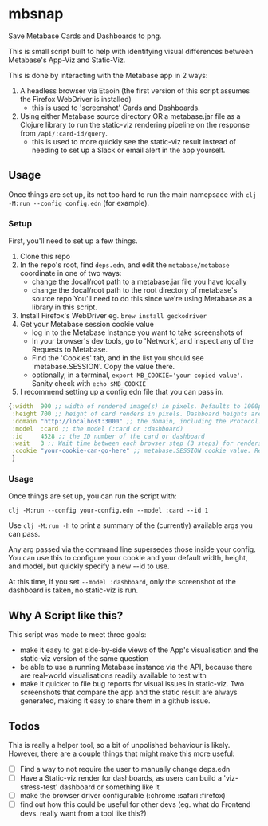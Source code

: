 # mbsnap
Save Metabase Cards and Dashboards to png.

This is small script built to help with identifying visual differences between Metabase's App-Viz and Static-Viz.

This is done by interacting with the Metabase app in 2 ways:

1. A headless browser via Etaoin (the first version of this script assumes the Firefox WebDriver is installed)
   - this is used to 'screenshot' Cards and Dashboards.
2. Using either Metabase source directory OR a metabase.jar file as a Clojure library to run the static-viz rendering pipeline on the response from `/api/:card-id/query`.
   - this is used to more quickly see the static-viz result instead of needing to set up a Slack or email alert in the app yourself.

## Usage
Once things are set up, its not too hard to run the main namepsace with `clj -M:run --config config.edn` (for example).

### Setup
First, you'll need to set up a few things.

1. Clone this repo
2. In the repo's root, find `deps.edn`, and edit the `metabase/metabase` coordinate in one of two ways:
   - change the :local/root path to a metabase.jar file you have locally
   - change the :local/root path to the root directory of metabase's source repo
   You'll need to do this since we're using Metabase as a library in this script.
3. Install Firefox's WebDriver eg. `brew install geckodriver`
4. Get your Metabase session cookie value
   - log in to the Metabase Instance you want to take screenshots of
   - In your browser's dev tools, go to 'Network', and inspect any of the Requests to Metabase.
   - Find the 'Cookies' tab, and in the list you should see 'metabase.SESSION'. Copy the value there.
   - optionally, in a terminal, `export MB_COOKIE='your copied value'`. Sanity check with `echo $MB_COOKIE`
5. I recommend setting up a config.edn file that you can pass in.

```clojure
{:width  900 ;; width of rendered image(s) in pixels. Defaults to 1000px if not specified
 :height 700 ;; height of card renders in pixels. Dashboard heights are calculated, so this is ignored. Defaults to create a 16/9 aspect ratio image for card renders
 :domain "http://localhost:3000" ;; the domain, including the Protocol. Required
 :model  :card ;; the model (:card or :dashboard)
 :id     4528 ;; the ID number of the card or dashboard
 :wait   3 ;; Wait time between each browser step (3 steps) for renders. For slower questions/dashboards, higher may be better
 :cookie "your-cookie-can-go-here" ;; metabase.SESSION cookie value. Required for authentication
 }
```

### Usage
Once things are set up, you can run the script with:

`clj -M:run --config your-config.edn --model :card --id 1`

Use `clj -M:run -h` to print a summary of the (currently) available args you can pass.

Any arg passed via the command line supersedes those inside your config. You can use this to configure your cookie and your default width, height, and model, but quickly specify a new --id to use.

At this time, if you set `--model :dashboard`, only the screenshot of the dashboard is taken, no static-viz is run.

## Why A Script like this?
This script was made to meet three goals:
- make it easy to get side-by-side views of the App's visualisation and the static-viz version of the same question
- be able to use a running Metabase instance via the API, because there are real-world visualisations readily available to test with
- make it quicker to file bug reports for visual issues in static-viz. Two screenshots that compare the app and the static result are always generated, making it easy to share them in a github issue.


## Todos
This is really a helper tool, so a bit of unpolished behaviour is likely. However, there are a couple things that might make this more useful:

- [ ] Find a way to not require the user to manually change deps.edn
- [ ] Have a Static-viz render for dashboards, as users can build a 'viz-stress-test' dashboard or something like it
- [ ] make the browser driver configurable (:chrome :safari :firefox)
- [ ] find out how this could be useful for other devs (eg. what do Frontend devs. really want from a tool like this?)
